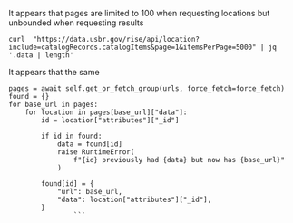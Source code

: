 It appears that pages are limited to 100 when requesting locations but unbounded when requesting results

```
curl  "https://data.usbr.gov/rise/api/location?include=catalogRecords.catalogItems&page=1&itemsPerPage=5000" | jq '.data | length'
```

It appears that the same

````
pages = await self.get_or_fetch_group(urls, force_fetch=force_fetch)
found = {}
for base_url in pages:
    for location in pages[base_url]["data"]:
        id = location["attributes"]["_id"]

        if id in found:
            data = found[id]
            raise RuntimeError(
                f"{id} previously had {data} but now has {base_url}"
            )

        found[id] = {
            "url": base_url,
            "data": location["attributes"]["_id"],
        }
                ```
````
